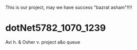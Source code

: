 This is our project, may we have success "bazrat asham"!!!!
# dotNet5782_1070_1239
Avi h. &amp; Osher v. project 
a&o queue
